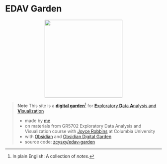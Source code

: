 # EDAV Garden

<p align="center">
<a href="https://edav-garden.netlify.app">
<img width="250" height="250" src="https://raw.githubusercontent.com/zcysxy/edav-garden/main/rainbow-logo.svg" style="background: transparent; border: none; box-shadow: none;">
</a>
</p>

> **Note** This site is a [**digital garden**](https://github.com/MaggieAppleton/digital-gardeners)[^1] for [**E**xploratory **D**ata **A**nalysis and **V**isualization](https://edav.info)
> - made by [me](https://github.com/zcysxy)
> - on materials from GR5702 Exploratory Data Analysis and Visualization course with [Joyce Robbins](https://github.com/jtr13) at Columbia University
> - with [Obsidian](https://obsidian.md) and [Obsidian Digital Garden](https://github.com/oleeskild/obsidian-digital-garden/tree/2.17.0)
> - source code: [zcysxy/edav-garden](https://github.com/zcysxy/edav-garden)

[^1]: In plain English: A collection of *notes*.

